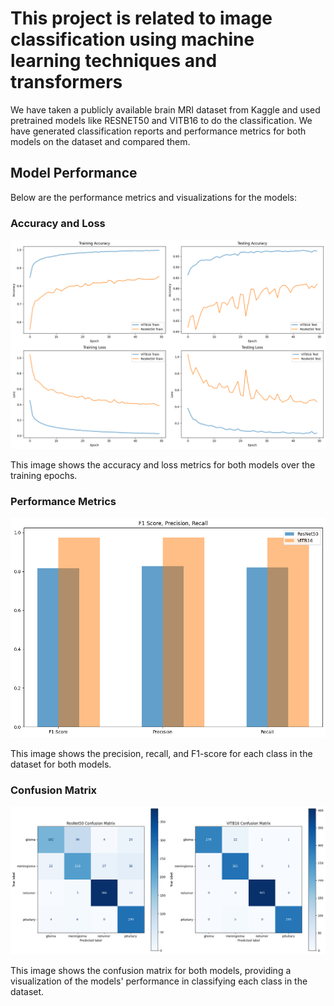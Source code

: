 # This project is related to image classification using machine learning techniques and transformers

We have taken a publicly available brain MRI dataset from Kaggle and used pretrained models like RESNET50 and VITB16 to do the classification. We have generated classification reports and performance metrics for both models on the dataset and compared them.

## Model Performance

Below are the performance metrics and visualizations for the models:

### Accuracy and Loss

![Accuracy and Loss](/Comparision/acc_loss.png)

This image shows the accuracy and loss metrics for both models over the training epochs.

### Performance Metrics

![Performance Metrics](/Comparision/metrics.png)

This image shows the precision, recall, and F1-score for each class in the dataset for both models.

### Confusion Matrix

![Confusion Matrix](/Comparision/confusion.png)

This image shows the confusion matrix for both models, providing a visualization of the models' performance in classifying each class in the dataset.